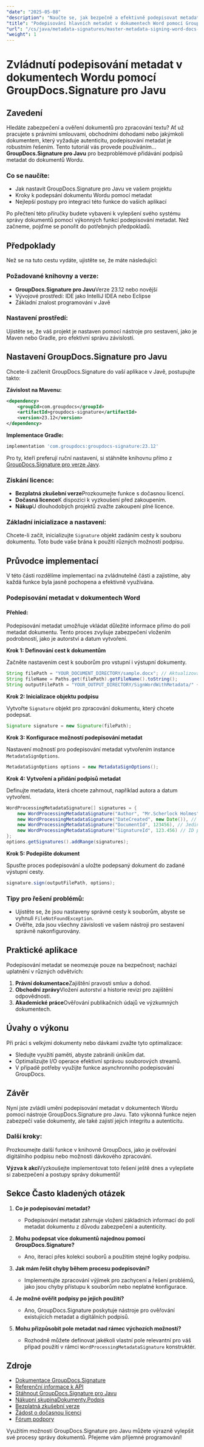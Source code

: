 ```yaml
---
"date": "2025-05-08"
"description": "Naučte se, jak bezpečně a efektivně podepisovat metadata v dokumentech Wordu pomocí nástroje GroupDocs.Signature pro Javu. Zvyšte autenticitu a zabezpečení dokumentů."
"title": "Podepisování hlavních metadat v dokumentech Word pomocí GroupDocs.Signature pro Javu"
"url": "/cs/java/metadata-signatures/master-metadata-signing-word-docs-groupdocs-signature-java/"
"weight": 1
---
```


# Zvládnutí podepisování metadat v dokumentech Wordu pomocí GroupDocs.Signature pro Javu

## Zavedení

Hledáte zabezpečení a ověření dokumentů pro zpracování textu? Ať už pracujete s právními smlouvami, obchodními dohodami nebo jakýmkoli dokumentem, který vyžaduje autenticitu, podepisování metadat je robustním řešením. Tento tutoriál vás provede používáním... **GroupDocs.Signature pro Javu** pro bezproblémové přidávání podpisů metadat do dokumentů Wordu.

### Co se naučíte:
- Jak nastavit GroupDocs.Signature pro Javu ve vašem projektu
- Kroky k podepsání dokumentu Wordu pomocí metadat
- Nejlepší postupy pro integraci této funkce do vašich aplikací

Po přečtení této příručky budete vybaveni k vylepšení svého systému správy dokumentů pomocí výkonných funkcí podepisování metadat. Než začneme, pojďme se ponořit do potřebných předpokladů.

## Předpoklady

Než se na tuto cestu vydáte, ujistěte se, že máte následující:

### Požadované knihovny a verze:
- **GroupDocs.Signature pro Javu**Verze 23.12 nebo novější
- Vývojové prostředí: IDE jako IntelliJ IDEA nebo Eclipse
- Základní znalost programování v Javě

### Nastavení prostředí:
Ujistěte se, že váš projekt je nastaven pomocí nástroje pro sestavení, jako je Maven nebo Gradle, pro efektivní správu závislostí.

## Nastavení GroupDocs.Signature pro Javu

Chcete-li začlenit GroupDocs.Signature do vaší aplikace v Javě, postupujte takto:

**Závislost na Mavenu:**
```xml
<dependency>
    <groupId>com.groupdocs</groupId>
    <artifactId>groupdocs-signature</artifactId>
    <version>23.12</version>
</dependency>
```

**Implementace Gradle:**
```gradle
implementation 'com.groupdocs:groupdocs-signature:23.12'
```

Pro ty, kteří preferují ruční nastavení, si stáhněte knihovnu přímo z [GroupDocs.Signature pro verze Javy](https://releases.groupdocs.com/signature/java/).

### Získání licence:
- **Bezplatná zkušební verze**Prozkoumejte funkce s dočasnou licencí.
- **Dočasná licence**K dispozici k vyzkoušení před zakoupením.
- **Nákup**U dlouhodobých projektů zvažte zakoupení plné licence.

### Základní inicializace a nastavení:

Chcete-li začít, inicializujte `Signature` objekt zadáním cesty k souboru dokumentu. Toto bude vaše brána k použití různých možností podpisu.

## Průvodce implementací

V této části rozdělíme implementaci na zvládnutelné části a zajistíme, aby každá funkce byla jasně pochopena a efektivně využívána.

### Podepisování metadat v dokumentech Word

#### Přehled:
Podepisování metadat umožňuje vkládat důležité informace přímo do polí metadat dokumentu. Tento proces zvyšuje zabezpečení vložením podrobností, jako je autorství a datum vytvoření.

**Krok 1: Definování cest k dokumentům**

Začněte nastavením cest k souborům pro vstupní i výstupní dokumenty.
```java
String filePath = "YOUR_DOCUMENT_DIRECTORY/sample.docx"; // Aktualizovat se skutečnou cestou k souboru
String fileName = Paths.get(filePath).getFileName().toString();
String outputFilePath = "YOUR_OUTPUT_DIRECTORY/SignWordWithMetadata/" + fileName;
```

**Krok 2: Inicializace objektu podpisu**

Vytvořte `Signature` objekt pro zpracování dokumentu, který chcete podepsat.
```java
Signature signature = new Signature(filePath);
```

**Krok 3: Konfigurace možností podepisování metadat**

Nastavení možností pro podepisování metadat vytvořením instance `MetadataSignOptions`.
```java
MetadataSignOptions options = new MetadataSignOptions();
```

**Krok 4: Vytvoření a přidání podpisů metadat**

Definujte metadata, která chcete zahrnout, například autora a datum vytvoření.
```java
WordProcessingMetadataSignature[] signatures = {
    new WordProcessingMetadataSignature("Author", "Mr.Scherlock Holmes"), // Nastavit autora
    new WordProcessingMetadataSignature("DateCreated", new Date()), // Nastavit datum vytvoření
    new WordProcessingMetadataSignature("DocumentId", 123456), // Jedinečné ID dokumentu
    new WordProcessingMetadataSignature("SignatureId", 123.456) // ID podpisu
};
options.getSignatures().addRange(signatures);
```

**Krok 5: Podepište dokument**

Spusťte proces podepisování a uložte podepsaný dokument do zadané výstupní cesty.
```java
signature.sign(outputFilePath, options);
```

### Tipy pro řešení problémů:
- Ujistěte se, že jsou nastaveny správné cesty k souborům, abyste se vyhnuli `FileNotFoundException`.
- Ověřte, zda jsou všechny závislosti ve vašem nástroji pro sestavení správně nakonfigurovány.

## Praktické aplikace

Podepisování metadat se neomezuje pouze na bezpečnost; nachází uplatnění v různých odvětvích:

1. **Právní dokumentace**Zajištění pravosti smluv a dohod.
2. **Obchodní zprávy**Vložení autorství a historie revizí pro zajištění odpovědnosti.
3. **Akademické práce**Ověřování publikačních údajů ve výzkumných dokumentech.

## Úvahy o výkonu

Při práci s velkými dokumenty nebo dávkami zvažte tyto optimalizace:
- Sledujte využití paměti, abyste zabránili únikům dat.
- Optimalizujte I/O operace efektivní správou souborových streamů.
- V případě potřeby využijte funkce asynchronního podepisování GroupDocs.

## Závěr

Nyní jste zvládli umění podepisování metadat v dokumentech Wordu pomocí nástroje GroupDocs.Signature pro Javu. Tato výkonná funkce nejen zabezpečí vaše dokumenty, ale také zajistí jejich integritu a autenticitu.

### Další kroky:
Prozkoumejte další funkce v knihovně GroupDocs, jako je ověřování digitálního podpisu nebo možnosti dávkového zpracování.

**Výzva k akci**Vyzkoušejte implementovat toto řešení ještě dnes a vylepšete si zabezpečení a postupy správy dokumentů!

## Sekce Často kladených otázek

1. **Co je podepisování metadat?**
   - Podepisování metadat zahrnuje vložení základních informací do polí metadat dokumentu z důvodu zabezpečení a autenticity.

2. **Mohu podepsat více dokumentů najednou pomocí GroupDocs.Signature?**
   - Ano, iterací přes kolekci souborů a použitím stejné logiky podpisu.

3. **Jak mám řešit chyby během procesu podepisování?**
   - Implementujte zpracování výjimek pro zachycení a řešení problémů, jako jsou chyby přístupu k souborům nebo neplatné konfigurace.

4. **Je možné ověřit podpisy po jejich použití?**
   - Ano, GroupDocs.Signature poskytuje nástroje pro ověřování existujících metadat a digitálních podpisů.

5. **Mohu přizpůsobit pole metadat nad rámec výchozích možností?**
   - Rozhodně můžete definovat jakékoli vlastní pole relevantní pro váš případ použití v rámci `WordProcessingMetadataSignature` konstruktér.

## Zdroje
- [Dokumentace GroupDocs.Signature](https://docs.groupdocs.com/signature/java/)
- [Referenční informace k API](https://reference.groupdocs.com/signature/java/)
- [Stáhnout GroupDocs.Signature pro Javu](https://releases.groupdocs.com/signature/java/)
- [Nákupní skupinaDokumenty.Podpis](https://purchase.groupdocs.com/buy)
- [Bezplatná zkušební verze](https://releases.groupdocs.com/signature/java/)
- [Žádost o dočasnou licenci](https://purchase.groupdocs.com/temporary-license/)
- [Fórum podpory](https://forum.groupdocs.com/c/signature/)

Využitím možností GroupDocs.Signature pro Javu můžete výrazně vylepšit své procesy správy dokumentů. Přejeme vám příjemné programování!